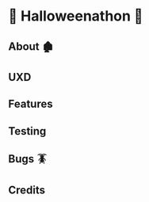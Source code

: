 # :ghost: Halloweenathon :jack_o_lantern:

## About :derelict_house:

## UXD

## Features

## Testing

## Bugs :cockroach:

## Credits